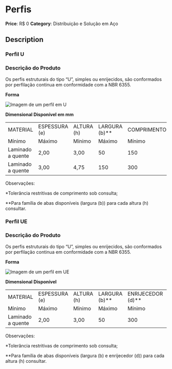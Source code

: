 # Perfis

**Price**: R$ 0
**Category**: Distribuição e Solução em Aço

## Description
### Perfil U

### Descrição do Produto

Os perfis estruturais do tipo “U”, simples ou enrijecidos, são conformados por perfilação continua em conformidade com a NBR 6355.

**Forma**

![Imagem de um perfil em U](https://www.csn.com.br/wp-content/uploads/sites/452/2020/11/perfil_01.jpg)

**Dimensional Disponível em mm**

|     |     |     |     |     |     |     |     |     |     |
| --- | --- | --- | --- | --- | --- | --- | --- | --- | --- |
| MATERIAL | ESPESSURA (e) | ALTURA (h) | LARGURA (b)\*\* | COMPRIMENTO | TOLERÂNCIA<br>COMPRIMENTO\* |
| Mínimo | Máximo | Mínimo | Máximo | Mínimo | Máximo | Mínimo | Máximo |
| Laminado a quente | 2,00 | 3,00 | 50 | 150 | 25,0 | 60,0 | 3.000 | 12.000 | +10,0 |
| Laminado a quente | 3,00 | 4,75 | 150 | 300 | 60,0 | 85,0 | 3.000 | 12.000 | +10,0 |

Observações:

\*Tolerância restritivas de comprimento sob consulta;

\*\*Para família de abas disponíveis (largura (b)) para cada altura (h) consultar.

### Perfil UE

### Descrição do Produto

Os perfis estruturais do tipo “U”, simples ou enrijecidos, são conformados por perfilação continua em conformidade com a NBR 6355.

**Forma**

![Imagem de um perfil em UE](https://www.csn.com.br/wp-content/uploads/sites/452/2020/11/perfil_04.jpg)

**Dimensional Disponível**

|     |     |     |     |     |     |     |     |     |     |     |     |
| --- | --- | --- | --- | --- | --- | --- | --- | --- | --- | --- | --- |
| MATERIAL | ESPESSURA (e) | ALTURA (h) | LARGURA (b)\*\* | ENRIJECEDOR (d)\*\* | COMPRIMENTO | TOLERÂNCIA<br>COMPRIMENTO\* |
| Mínimo | Máximo | Mínimo | Máximo | Mínimo | Máximo | Mínimo | Máximo | Mínimo | Máximo |
| Laminado a quente | 2,00 | 3,00 | 50 | 300 | 25 | 85 | 10 | 25 | 3.000 | 12.000 | +10 |

Observações:

\*Tolerância restritivas de comprimento sob consulta;

\*\*Para família de abas disponíveis (largura (b) e enrijecedor (d)) para cada altura (h) consultar.